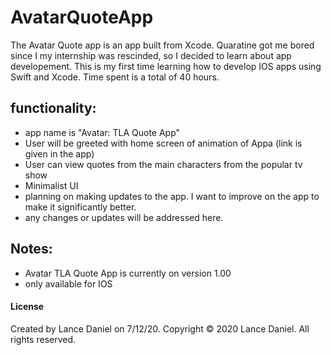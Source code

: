 # AvatarQuoteApp
The Avatar Quote app is an app built from Xcode. Quaratine got me bored since I my internship was rescinded, so I decided to learn about app developement. This is my first time learning how to develop IOS apps using Swift and Xcode. Time spent is a total of 40 hours.

## functionality:

 - app name is "Avatar: TLA Quote App"
 - User will be greeted with home screen of animation of Appa (link is given in the app)
 - User can view quotes from the main characters from the popular tv show
 - Minimalist UI
 - planning on making updates to the app. I want to improve on the app to make it significantly better.
 - any changes or updates will be addressed here. 

## Notes:
- Avatar TLA Quote App is currently on version 1.00
- only available for IOS


#### License
Created by Lance Daniel on 7/12/20.
Copyright © 2020 Lance Daniel. All rights reserved.
